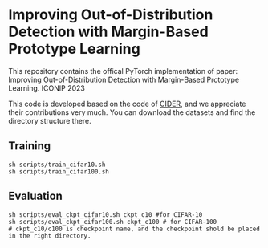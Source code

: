 # Improving Out-of-Distribution Detection with Margin-Based Prototype Learning

This repository contains the offical PyTorch implementation of paper:
Improving Out-of-Distribution Detection with Margin-Based Prototype Learning. ICONIP 2023

This code is developed based on the code of [CIDER](https://github.com/deeplearning-wisc/cider), and we appreciate their contributions very much. You can download the datasets and find the directory structure there.

## Training

````
sh scripts/train_cifar10.sh
sh scripts/train_cifar100.sh
````

## Evaluation
````
sh scripts/eval_ckpt_cifar10.sh ckpt_c10 #for CIFAR-10 
sh scripts/eval_ckpt_cifar100.sh ckpt_c100 # for CIFAR-100
# ckpt_c10/c100 is checkpoint name, and the checkpoint shold be placed in the right directory.
````